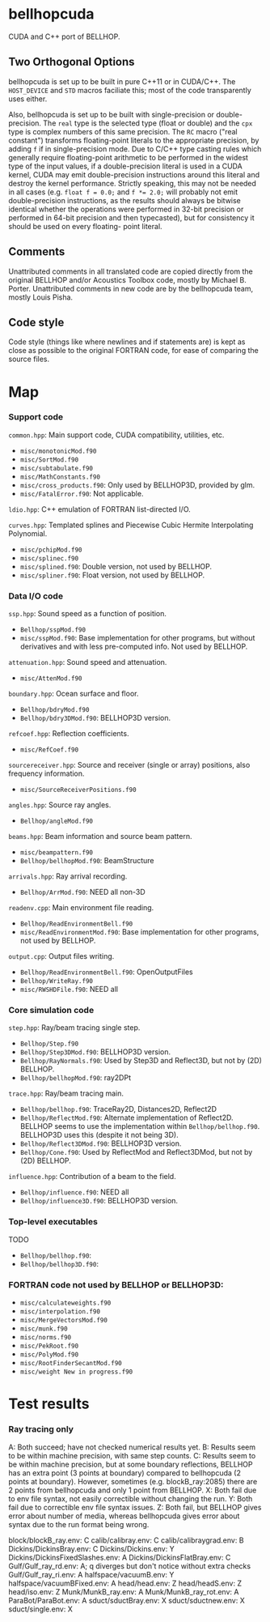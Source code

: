 # bellhopcuda
CUDA and C++ port of BELLHOP.

## Two Orthogonal Options
bellhopcuda is set up to be built in pure C++11 or in CUDA/C++. The `HOST_DEVICE`
and `STD` macros faciliate this; most of the code transparently uses either.

Also, bellhopcuda is set up to be built with single-precision or double-
precision. The `real` type is the selected type (float or double) and the `cpx`
type is complex numbers of this same precision. The `RC` macro ("real constant")
transforms floating-point literals to the appropriate precision, by adding `f`
if in single-precision mode. Due to C/C++ type casting rules which generally
require floating-point arithmetic to be performed in the widest type of the
input values, if a double-precision literal is used in a CUDA kernel, CUDA may
emit double-precision instructions around this literal and destroy the kernel
performance. Strictly speaking, this may not be needed in all cases (e.g.
`float f = 0.0;` and `f *= 2.0;` will probably not emit double-precision
instructions, as the results should always be bitwise identical whether the
operations were performed in 32-bit precision or performed in 64-bit precision
and then typecasted), but for consistency it should be used on every floating-
point literal.

## Comments
Unattributed comments in all translated code are copied directly from the original
BELLHOP and/or Acoustics Toolbox code, mostly by Michael B. Porter. Unattributed
comments in new code are by the bellhopcuda team, mostly Louis Pisha.

## Code style
Code style (things like where newlines and if statements are) is kept as close
as possible to the original FORTRAN code, for ease of comparing the source files.

# Map

### Support code

`common.hpp`: Main support code, CUDA compatibility, utilities, etc.
- `misc/monotonicMod.f90`
- `misc/SortMod.f90`
- `misc/subtabulate.f90`
- `misc/MathConstants.f90`
- `misc/cross_products.f90`: Only used by BELLHOP3D, provided by glm.
- `misc/FatalError.f90`: Not applicable.

`ldio.hpp`: C++ emulation of FORTRAN list-directed I/O.

`curves.hpp`: Templated splines and Piecewise Cubic Hermite Interpolating Polynomial.
- `misc/pchipMod.f90`
- `misc/splinec.f90`
- `misc/splined.f90`: Double version, not used by BELLHOP.
- `misc/spliner.f90`: Float version, not used by BELLHOP.

### Data I/O code

`ssp.hpp`: Sound speed as a function of position.
- `Bellhop/sspMod.f90`
- `misc/sspMod.f90`: Base implementation for other programs, but without
derivatives and with less pre-computed info. Not used by BELLHOP.

`attenuation.hpp`: Sound speed and attenuation.
- `misc/AttenMod.f90`

`boundary.hpp`: Ocean surface and floor.
- `Bellhop/bdryMod.f90`
- `Bellhop/bdry3DMod.f90`: BELLHOP3D version.

`refcoef.hpp`: Reflection coefficients.
- `misc/RefCoef.f90`

`sourcereceiver.hpp`: Source and receiver (single or array) positions, also
frequency information.
- `misc/SourceReceiverPositions.f90`

`angles.hpp`: Source ray angles.
- `Bellhop/angleMod.f90`

`beams.hpp`: Beam information and source beam pattern.
- `misc/beampattern.f90`
- `Bellhop/bellhopMod.f90`: BeamStructure

`arrivals.hpp`: Ray arrival recording.
- `Bellhop/ArrMod.f90`: NEED all non-3D

`readenv.cpp`: Main environment file reading.
- `Bellhop/ReadEnvironmentBell.f90`
- `misc/ReadEnvironmentMod.f90`: Base implementation for other programs, not
used by BELLHOP.

`output.cpp`: Output files writing.
- `Bellhop/ReadEnvironmentBell.f90`: OpenOutputFiles
- `Bellhop/WriteRay.f90`
- `misc/RWSHDFile.f90`: NEED all

### Core simulation code

`step.hpp`: Ray/beam tracing single step.
- `Bellhop/Step.f90`
- `Bellhop/Step3DMod.f90`: BELLHOP3D version.
- `Bellhop/RayNormals.f90`: Used by Step3D and Reflect3D, but not by (2D)
BELLHOP.
- `Bellhop/bellhopMod.f90`: ray2DPt

`trace.hpp`: Ray/beam tracing main.
- `Bellhop/bellhop.f90`: TraceRay2D, Distances2D, Reflect2D
- `Bellhop/ReflectMod.f90`: Alternate implementation of Reflect2D. BELLHOP
seems to use the implementation within `Bellhop/bellhop.f90`. BELLHOP3D uses
this (despite it not being 3D).
- `Bellhop/Reflect3DMod.f90`: BELLHOP3D version.
- `Bellhop/Cone.f90`: Used by ReflectMod and Reflect3DMod, but not by (2D)
BELLHOP.

`influence.hpp`: Contribution of a beam to the field.
- `Bellhop/influence.f90`: NEED all
- `Bellhop/influence3D.f90`: BELLHOP3D version.

### Top-level executables

TODO
- `Bellhop/bellhop.f90`: 
- `Bellhop/bellhop3D.f90`: 

### FORTRAN code not used by BELLHOP or BELLHOP3D:
- `misc/calculateweights.f90`
- `misc/interpolation.f90`
- `misc/MergeVectorsMod.f90`
- `misc/munk.f90`
- `misc/norms.f90`
- `misc/PekRoot.f90`
- `misc/PolyMod.f90`
- `misc/RootFinderSecantMod.f90`
- `misc/weight New in progress.f90`


# Test results

### Ray tracing only

A: Both succeed; have not checked numerical results yet.
B: Results seem to be within machine precision, with same step counts.
C: Results seem to be within machine precision, but at some boundary reflections,
   BELLHOP has an extra point (3 points at boundary) compared to bellhopcuda (2
   points at boundary). However, sometimes (e.g. blockB_ray:2085) there are 2
   points from bellhopcuda and only 1 point from BELLHOP.
X: Both fail due to env file syntax, not easily correctible without changing the
   run.
Y: Both fail due to correctible env file syntax issues.
Z: Both fail, but BELLHOP gives error about number of media, whereas bellhopcuda
   gives error about syntax due to the run format being wrong.


block/blockB_ray.env:       C
calib/calibray.env:         C
calib/calibraygrad.env:     B
Dickins/DickinsBray.env:    C
Dickins/Dickins.env:        Y
Dickins/DickinsFixedSlashes.env: A
Dickins/DickinsFlatBray.env: C
Gulf/Gulf_ray_rd.env:       A; q diverges but don't notice without extra checks
Gulf/Gulf_ray_ri.env:       A
halfspace/vacuumB.env:      Y
halfspace/vacuumBFixed.env: A
head/head.env:              Z
head/headS.env:             Z
head/iso.env:               Z
Munk/MunkB_ray.env:         A
Munk/MunkB_ray_rot.env:     A
ParaBot/ParaBot.env:        A
sduct/sductBray.env:        X
sduct/sductnew.env:         X
sduct/single.env:           X
